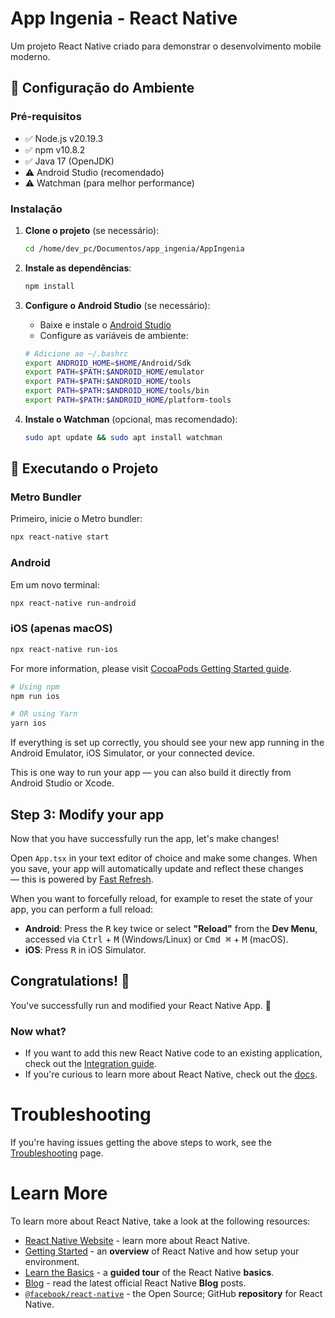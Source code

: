 # App Ingenia - React Native

Um projeto React Native criado para demonstrar o desenvolvimento mobile moderno.

## 🚀 Configuração do Ambiente

### Pré-requisitos

- ✅ Node.js v20.19.3
- ✅ npm v10.8.2
- ✅ Java 17 (OpenJDK)
- ⚠️ Android Studio (recomendado)
- ⚠️ Watchman (para melhor performance)

### Instalação

1. **Clone o projeto** (se necessário):
   ```bash
   cd /home/dev_pc/Documentos/app_ingenia/AppIngenia
   ```

2. **Instale as dependências**:
   ```bash
   npm install
   ```

3. **Configure o Android Studio** (se necessário):
   - Baixe e instale o [Android Studio](https://developer.android.com/studio)
   - Configure as variáveis de ambiente:
   
   ```bash
   # Adicione ao ~/.bashrc
   export ANDROID_HOME=$HOME/Android/Sdk
   export PATH=$PATH:$ANDROID_HOME/emulator
   export PATH=$PATH:$ANDROID_HOME/tools
   export PATH=$PATH:$ANDROID_HOME/tools/bin
   export PATH=$PATH:$ANDROID_HOME/platform-tools
   ```

4. **Instale o Watchman** (opcional, mas recomendado):
   ```bash
   sudo apt update && sudo apt install watchman
   ```

## 📱 Executando o Projeto

### Metro Bundler
Primeiro, inicie o Metro bundler:
```bash
npx react-native start
```

### Android
Em um novo terminal:
```bash
npx react-native run-android
```

### iOS (apenas macOS)
```bash
npx react-native run-ios
```

For more information, please visit [CocoaPods Getting Started guide](https://guides.cocoapods.org/using/getting-started.html).

```sh
# Using npm
npm run ios

# OR using Yarn
yarn ios
```

If everything is set up correctly, you should see your new app running in the Android Emulator, iOS Simulator, or your connected device.

This is one way to run your app — you can also build it directly from Android Studio or Xcode.

## Step 3: Modify your app

Now that you have successfully run the app, let's make changes!

Open `App.tsx` in your text editor of choice and make some changes. When you save, your app will automatically update and reflect these changes — this is powered by [Fast Refresh](https://reactnative.dev/docs/fast-refresh).

When you want to forcefully reload, for example to reset the state of your app, you can perform a full reload:

- **Android**: Press the <kbd>R</kbd> key twice or select **"Reload"** from the **Dev Menu**, accessed via <kbd>Ctrl</kbd> + <kbd>M</kbd> (Windows/Linux) or <kbd>Cmd ⌘</kbd> + <kbd>M</kbd> (macOS).
- **iOS**: Press <kbd>R</kbd> in iOS Simulator.

## Congratulations! :tada:

You've successfully run and modified your React Native App. :partying_face:

### Now what?

- If you want to add this new React Native code to an existing application, check out the [Integration guide](https://reactnative.dev/docs/integration-with-existing-apps).
- If you're curious to learn more about React Native, check out the [docs](https://reactnative.dev/docs/getting-started).

# Troubleshooting

If you're having issues getting the above steps to work, see the [Troubleshooting](https://reactnative.dev/docs/troubleshooting) page.

# Learn More

To learn more about React Native, take a look at the following resources:

- [React Native Website](https://reactnative.dev) - learn more about React Native.
- [Getting Started](https://reactnative.dev/docs/environment-setup) - an **overview** of React Native and how setup your environment.
- [Learn the Basics](https://reactnative.dev/docs/getting-started) - a **guided tour** of the React Native **basics**.
- [Blog](https://reactnative.dev/blog) - read the latest official React Native **Blog** posts.
- [`@facebook/react-native`](https://github.com/facebook/react-native) - the Open Source; GitHub **repository** for React Native.
